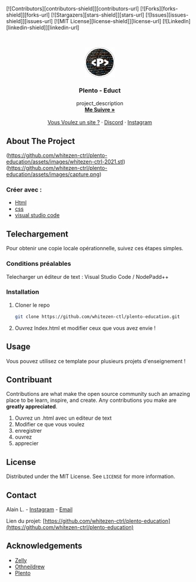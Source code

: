 <!-- PROJECT SHIELDS -->
<!--
*** I'm using markdown "reference style" links for readability.
*** Reference links are enclosed in brackets [ ] instead of parentheses ( ).
*** See the bottom of this document for the declaration of the reference variables
*** for contributors-url, forks-url, etc. This is an optional, concise syntax you may use.
*** https://www.markdownguide.org/basic-syntax/#reference-style-links
-->
[![Contributors][contributors-shield]][contributors-url]
[![Forks][forks-shield]][forks-url]
[![Stargazers][stars-shield]][stars-url]
[![Issues][issues-shield]][issues-url]
[![MIT License][license-shield]][license-url]
[![LinkedIn][linkedin-shield]][linkedin-url]



<!-- PROJECT LOGO -->
<br />
<p align="center">
  <a href="https://github.com/whitezen-ctrl/plento-education">
    <img src="assets/images/plento-logo-121x123.png" alt="Logo" width="80" height="80">
  </a>

  <h3 align="center">Plento - Educt</h3>

  <p align="center">
    project_description
    <br />
    <a href="https://github.com/whitezen-ctrl/"><strong>Me Suivre »</strong></a>
    <br />
    <br />
    <a href="https://plento.fr.nf">Vous Voulez un site ?</a>
    ·
    <a href="https://discord.gg/UJ4uNRu5Sd">Discord</a>
    ·
    <a href="https://instagram.com/plento2web">Instagram</a>
  </p>
</p>







<!-- ABOUT THE PROJECT -->
## About The Project

(https://github.com/whitezen-ctrl/plento-education/assets/images/whitezen-ctrl-2021.stl)(https://github.com/whitezen-ctrl/plento-education/assets/images/capture.png)



### Créer avec :

* [Html]()
* [css]()
* [visual studio code]()



<!-- GETTING STARTED -->
## Telechargement

Pour obtenir une copie locale opérationnelle, suivez ces étapes simples.

### Conditions préalables

Telecharger un éditeur de text : Visual Studio Code / NodePadd++


### Installation

1. Cloner le repo
   ```sh
   git clone https://github.com/whitezen-ctl/plento-education.git
   ```
2. Ouvrez Index.html et modifier ceux que vous avez envie !



<!-- USAGE EXAMPLES -->
## Usage

Vous pouvez utilisez ce template pour plusieurs projets d'enseignement !



<!-- CONTRIBUTING -->
## Contribuant

Contributions are what make the open source community such an amazing place to be learn, inspire, and create. Any contributions you make are **greatly appreciated**.

1. Ouvrez un .html avec un editeur de text
2. Modifier ce que vous voulez
3. enregistrer
4. ouvrez
5. apprecier



<!-- LICENSE -->
## License

Distributed under the MIT License. See `LICENSE` for more information.



<!-- CONTACT -->
## Contact

Alain L. - [Instagram](https://instagram.com/plento2web) - [Email](mailto:shop2reunion@gmail.com)

Lien du projet: [https://github.com/whitezen-ctrl/plento-education](https://github.com/whitezen-ctrl/plento-education)



<!-- ACKNOWLEDGEMENTS -->
## Acknowledgements

* [Zelly](https://github.com/ZelliDev)
* [Othneildrew](https://github.com/othneildrew)
* [Plento](https://plento.fr.nf)



